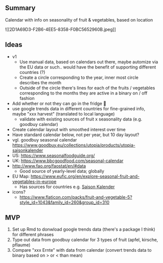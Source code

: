 ## Summary
Calendar with info on seasonality of fruit & vegetables, based on location

![[2D1A69D3-F2B6-4EE5-8358-F0BC5652960B.jpeg]]

## Ideas
- v1
	- Use manual data, based on calendars out there, maybe automize via the EU data or such.. would have the benefit of supporting different countries (?)
	- Create a circle corresponding to the year, inner most circle describes the month
	- Outside of the circle there's lines for each of the fruits / vegetables corresponding to the months they are active in a binary on / off fashion
- Add whether or not they can go in the fridge 🥶
- use google trends data in different countries for fine-grained info, maybe "xxx harvest" (translated to local language)
	- validate with existing sources of fruit x seasonality data (e.g. goodbuy calendar)
- Create calendar layout with smoothed interest over time
- Have standard calendar below, not per year, but 10 day layout?
- vgl. goodbuy seasonal calendar https://www.goodbuy.eu/collections/utopia/products/utopia-saisonkalender
- US: https://www.seasonalfoodguide.org/
- UK: https://www.bbcgoodfood.com/seasonal-calendar
- http://www.fao.org/faostat/en/#data
	- Good source of yearly-level data; globally
- EU Map: https://www.eufic.org/en/explore-seasonal-fruit-and-vegetables-in-europe
	- Has sources for countries e.g. [Saison Kalender](https://www.regional-saisonal.de/saisonkalender-gemuese)
- icons?
	- https://www.flaticon.com/packs/fruit-and-vegetable-5?style_id=1043&family_id=260&group_id=310
 

## MVP
1. Set up Rmd to donwload google trends data (there's a package I think) for different phrases
2. Type out data from goodbuy calendar for 3 types of fruit (apfel, kirsche, pflaume)
3. Compare "xxx Ernte" with data from calendar (convert trends data to binary based on > or < than mean)
